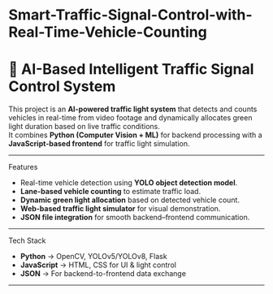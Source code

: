 # Smart-Traffic-Signal-Control-with-Real-Time-Vehicle-Counting

# 🚦 AI-Based Intelligent Traffic Signal Control System

This project is an **AI-powered traffic light system** that detects and counts vehicles in real-time from video footage and dynamically allocates green light duration based on live traffic conditions.  
It combines **Python (Computer Vision + ML)** for backend processing with a **JavaScript-based frontend** for traffic light simulation.

---

 Features
- Real-time vehicle detection using **YOLO object detection model**.
- **Lane-based vehicle counting** to estimate traffic load.
- **Dynamic green light allocation** based on detected vehicle count.
- **Web-based traffic light simulator** for visual demonstration.
- **JSON file integration** for smooth backend–frontend communication.

---

Tech Stack
- **Python** → OpenCV, YOLOv5/YOLOv8, Flask
- **JavaScript** → HTML, CSS for UI & light control
- **JSON** → For backend-to-frontend data exchange

---


